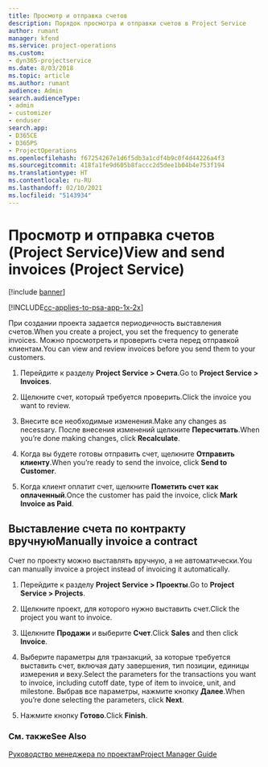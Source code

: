 ```yaml
---
title: Просмотр и отправка счетов
description: Порядок просмотра и отправки счетов в Project Service
author: rumant
manager: kfend
ms.service: project-operations
ms.custom:
- dyn365-projectservice
ms.date: 8/03/2018
ms.topic: article
ms.author: rumant
audience: Admin
search.audienceType:
- admin
- customizer
- enduser
search.app:
- D365CE
- D365PS
- ProjectOperations
ms.openlocfilehash: f67254267e1d6f5db3a1cdf4b9c0f4d44226a4f3
ms.sourcegitcommit: 418fa1fe9d605b8faccc2d5dee1b04b4e753f194
ms.translationtype: HT
ms.contentlocale: ru-RU
ms.lasthandoff: 02/10/2021
ms.locfileid: "5143934"
---
```

# <a name="view-and-send-invoices-project-service"></a><span data-ttu-id="8bab5-103">Просмотр и отправка счетов (Project Service)</span><span class="sxs-lookup"><span data-stu-id="8bab5-103">View and send invoices (Project Service)</span></span>

[!include [banner](../includes/psa-now-project-operations.md)]

[!INCLUDE[cc-applies-to-psa-app-1x-2x](../includes/cc-applies-to-psa-app-1x-2x.md)]

<span data-ttu-id="8bab5-104">При создании проекта задается периодичность выставления счетов.</span><span class="sxs-lookup"><span data-stu-id="8bab5-104">When you create a project, you set the frequency to generate invoices.</span></span> <span data-ttu-id="8bab5-105">Можно просмотреть и проверить счета перед отправкой клиентам.</span><span class="sxs-lookup"><span data-stu-id="8bab5-105">You can view and review invoices before you send them to your customers.</span></span>  
  
1.  <span data-ttu-id="8bab5-106">Перейдите к разделу **Project Service > Счета**.</span><span class="sxs-lookup"><span data-stu-id="8bab5-106">Go to **Project Service > Invoices**.</span></span>  
  
2.  <span data-ttu-id="8bab5-107">Щелкните счет, который требуется проверить.</span><span class="sxs-lookup"><span data-stu-id="8bab5-107">Click the invoice you want to review.</span></span>  
  
3.  <span data-ttu-id="8bab5-108">Внесите все необходимые изменения.</span><span class="sxs-lookup"><span data-stu-id="8bab5-108">Make any changes as necessary.</span></span> <span data-ttu-id="8bab5-109">После внесения изменений щелкните **Пересчитать**.</span><span class="sxs-lookup"><span data-stu-id="8bab5-109">When you’re done making changes, click **Recalculate**.</span></span>  
  
4.  <span data-ttu-id="8bab5-110">Когда вы будете готовы отправить счет, щелкните **Отправить клиенту**.</span><span class="sxs-lookup"><span data-stu-id="8bab5-110">When you’re ready to send the invoice, click **Send to Customer**.</span></span>  
  
5.  <span data-ttu-id="8bab5-111">Когда клиент оплатит счет, щелкните **Пометить счет как оплаченный**.</span><span class="sxs-lookup"><span data-stu-id="8bab5-111">Once the customer has paid the invoice, click **Mark Invoice as Paid**.</span></span>  
  
## <a name="manually-invoice-a-contract"></a><span data-ttu-id="8bab5-112">Выставление счета по контракту вручную</span><span class="sxs-lookup"><span data-stu-id="8bab5-112">Manually invoice a contract</span></span>  
 <span data-ttu-id="8bab5-113">Счет по проекту можно выставлять вручную, а не автоматически.</span><span class="sxs-lookup"><span data-stu-id="8bab5-113">You can manually invoice a project instead of invoicing it automatically.</span></span>  
  
1.  <span data-ttu-id="8bab5-114">Перейдите к разделу **Project Service > Проекты**.</span><span class="sxs-lookup"><span data-stu-id="8bab5-114">Go to **Project Service > Projects**.</span></span>  
  
2.  <span data-ttu-id="8bab5-115">Щелкните проект, для которого нужно выставить счет.</span><span class="sxs-lookup"><span data-stu-id="8bab5-115">Click the project you want to invoice.</span></span>  
  
3.  <span data-ttu-id="8bab5-116">Щелкните **Продажи** и выберите **Счет**.</span><span class="sxs-lookup"><span data-stu-id="8bab5-116">Click **Sales** and then click **Invoice**.</span></span>  
  
4.  <span data-ttu-id="8bab5-117">Выберите параметры для транзакций, за которые требуется выставить счет, включая дату завершения, тип позиции, единицы измерения и веху.</span><span class="sxs-lookup"><span data-stu-id="8bab5-117">Select the parameters for the transactions you want to invoice, including cutoff date, type of item to invoice, unit, and milestone.</span></span> <span data-ttu-id="8bab5-118">Выбрав все параметры, нажмите кнопку **Далее**.</span><span class="sxs-lookup"><span data-stu-id="8bab5-118">When you’re done selecting the parameters, click **Next**.</span></span>  
  
5.  <span data-ttu-id="8bab5-119">Нажмите кнопку **Готово**.</span><span class="sxs-lookup"><span data-stu-id="8bab5-119">Click **Finish**.</span></span>  
  
### <a name="see-also"></a><span data-ttu-id="8bab5-120">См. также</span><span class="sxs-lookup"><span data-stu-id="8bab5-120">See Also</span></span>  
 [<span data-ttu-id="8bab5-121">Руководство менеджера по проектам</span><span class="sxs-lookup"><span data-stu-id="8bab5-121">Project Manager Guide</span></span>](../psa/project-manager-guide.md)
